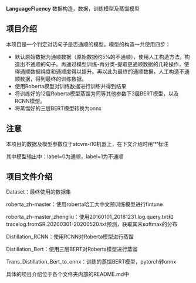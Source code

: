 **LanguageFluency** 数据构造，数据，训练模型及蒸馏模型

##	项目介绍
本项目是一个判定对话句子是否通顺的模型。模型的构造一共使用四步：
* 	默认原始数据为通顺数据（原始数据约5%的不通顺），使用人工构造方法，构造出不通顺的句子。再通过模型训练-再分类-提取更通顺数据的几轮操作，使得通顺数据纯度和通顺度得以提升。再以此为最终的通顺数据，人工构造不通顺数据，得到最终的训练数据。
* 	使用Roberta模型对训练数据进行训练并得到结果
* 	将训练好的12层Roberta模型蒸馏为同等其他参数下3层BERT模型，以及RCNN模型。
*	将蒸馏好的三层BERT模型转换为onnx

##	注意
本项目的数据及模型参数位于stcvm-i10机器上，在下文介绍时用‘\*’标注

其中模型输出中：label=0为通顺，label=1为不通顺

##	项目文件介绍

Dataset：最终使用的数据集

roberta_zh-master：使用roberta哈工大中文预训练模型进行fintune

roberta_zh-master_zhengliu：使用20160101_20181231.log.query.txt和tracelog.fromSR.20200301-20200520.txt预测，获取其未softmax的分布

Distillation_RCNN：使用RCNN对Roberta模型进行蒸馏

Distillation_Bert：使用三层BERT对Roberta模型进行蒸馏

Trans_Distillation_Bert_to_onnx：训练的蒸馏BERT模型，pytorch转onnx

具体的项目介绍位于各个文件夹内部的README.md中
